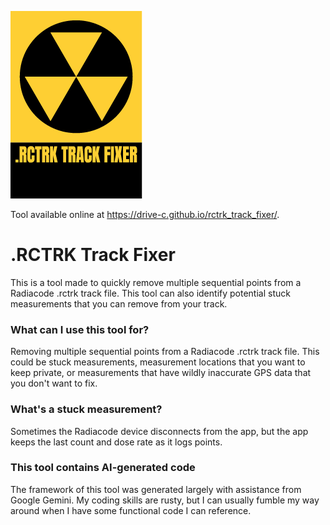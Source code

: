 ![.RCTRK Track Fixer icon.](Assets/RCTRK_Fixer_Icon_Small.png)

Tool available online at https://drive-c.github.io/rctrk_track_fixer/.

# .RCTRK Track Fixer
This is a tool made to quickly remove multiple sequential points from a Radiacode .rctrk track file. This tool can also identify potential stuck measurements that you can remove from your track.

### What can I use this tool for?
Removing multiple sequential points from a Radiacode .rctrk track file. This could be stuck measurements, measurement locations that you want to keep private, or measurements that have wildly inaccurate GPS data that you don't want to fix.

### What's a stuck measurement?
Sometimes the Radiacode device disconnects from the app, but the app keeps the last count and dose rate as it logs points.

### This tool contains AI-generated code
The framework of this tool was generated largely with assistance from Google Gemini. My coding skills are rusty, but I can usually fumble my way around when I have some functional code I can reference.
